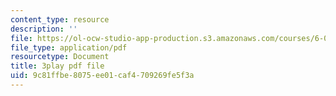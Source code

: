 ```yaml
---
content_type: resource
description: ''
file: https://ol-ocw-studio-app-production.s3.amazonaws.com/courses/6-002-circuits-and-electronics-spring-2007/9c81ffbe8075ee01caf4709269fe5f3a_9RqFFlZgf60.pdf
file_type: application/pdf
resourcetype: Document
title: 3play pdf file
uid: 9c81ffbe-8075-ee01-caf4-709269fe5f3a
---
```

